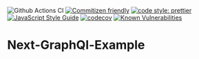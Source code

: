 ![Github Actions CI](https://github.com/Loonz206/next-graphql-example/workflows/Node.js%20CI/badge.svg)
[![Commitizen friendly](https://img.shields.io/badge/commitizen-friendly-brightgreen.svg)](http://commitizen.github.io/cz-cli/)
[![code style: prettier](https://img.shields.io/badge/code_style-prettier-ff69b4.svg?style=flat-square)](https://github.com/prettier/prettier)
[![JavaScript Style Guide](https://img.shields.io/badge/code_style-standard-brightgreen.svg)](https://standardjs.com)
[![codecov](https://codecov.io/gh/Loonz206/next-graphql-example/branch/main/graph/badge.svg?token=vG8KlZ5pNk)](https://codecov.io/gh/Loonz206/next-graphql-example)
[![Known Vulnerabilities](https://snyk.io/test/github/Loonz206/next-graphql-example/badge.svg)](https://snyk.io/test/github/Loonz206/next-graphql-example)

# Next-GraphQl-Example
